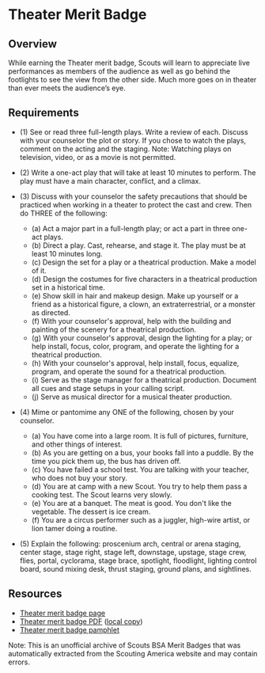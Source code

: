 

# Theater Merit Badge


## Overview



While earning the Theater merit badge, Scouts will learn to appreciate live performances as members of the audience as well as go behind the footlights to see the view from the other side. Much more goes on in theater than ever meets the audience’s eye.

## Requirements

* (1) See or read three full-length plays. Write a review of each. Discuss with your counselor the plot or story. If you chose to watch the plays, comment on the acting and the staging. Note: Watching plays on television, video, or as a movie is not permitted.
* (2) Write a one-act play that will take at least 10 minutes to perform. The play must have a main character, conflict, and a climax.
* (3) Discuss with your counselor the safety precautions that should be practiced when working in a theater to protect the cast and crew. Then do THREE of the following:
    * (a) Act a major part in a full-length play; or act a part in three one-act plays.
    * (b) Direct a play. Cast, rehearse, and stage it. The play must be at least 10 minutes long.
    * (c) Design the set for a play or a theatrical production. Make a model of it.
    * (d) Design the costumes for five characters in a theatrical production set in a historical time.
    * (e) Show skill in hair and makeup design. Make up yourself or a friend as a historical figure, a clown, an extraterrestrial, or a monster as directed.
    * (f) With your counselor's approval, help with the building and painting of the scenery for a theatrical production.
    * (g) With your counselor's approval, design the lighting for a play; or help install, focus, color, program, and operate the lighting for a theatrical production.
    * (h) With your counselor's approval, help install, focus, equalize, program, and operate the sound for a theatrical production.
    * (i) Serve as the stage manager for a theatrical production. Document all cues and stage setups in your calling script.
    * (j) Serve as musical director for a musical theater production.


* (4) Mime or pantomime any ONE of the following, chosen by your counselor.
    * (a) You have come into a large room. It is full of pictures, furniture, and other things of interest.
    * (b) As you are getting on a bus, your books fall into a puddle. By the time you pick them up, the bus has driven off.
    * (c) You have failed a school test. You are talking with your teacher, who does not buy your story.
    * (d) You are at camp with a new Scout. You try to help them pass a cooking test. The Scout learns very slowly.
    * (e) You are at a banquet. The meat is good. You don't like the vegetable. The dessert is ice cream.
    * (f) You are a circus performer such as a juggler, high-wire artist, or lion tamer doing a routine.


* (5) Explain the following: proscenium arch, central or arena staging, center stage, stage right, stage left, downstage, upstage, stage crew, flies, portal, cyclorama, stage brace, spotlight, floodlight, lighting control board, sound mixing desk, thrust staging, ground plans, and sightlines.


## Resources

- [Theater merit badge page](https://www.scouting.org/merit-badges/theater/)
- [Theater merit badge PDF](https://filestore.scouting.org/filestore/Merit_Badge_ReqandRes/Pamphlets/Theater_2025.pdf) ([local copy](files/theater-merit-badge.pdf))
- [Theater merit badge pamphlet](https://www.scoutshop.org/theater-merit-badge-pamphlet-650747.html)

Note: This is an unofficial archive of Scouts BSA Merit Badges that was automatically extracted from the Scouting America website and may contain errors.